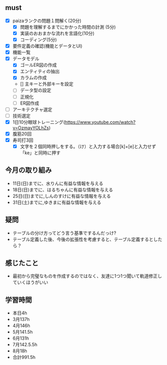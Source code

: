 


## must
- [x] paizaランクの問題１問解く(20分)
  - [x] 問題を理解するまでにかかった時間の計測 (5分)
  - [x] 実装のおおまかな流れを言語化(10分)
  - [x] コーディング(5分)
- [x] 要件定義の確認(機能とデータとUI)
- [x] 機能一覧
- [x] データモデル
  - [x] ゴールER図の作成 
  - [x] エンティティの抽出
  - [x] カラムの作成
  - [] 主キーと外部キーを設定
  - [ ] データ型の設定
  - [ ] 正規化
  - [ ] ER図作成
- [ ] アーキテクチャ選定
- [ ] 技術選定
- [x] 1日10分眼球トレーニング(https://www.youtube.com/watch?v=OzmayYOLhZs)
- [x] 腹筋20回
- [x] 寿司打3回
  - [x] 文字を２個同時押しをする。（け）と入力する場合[k]+[e]と入力せず「ke」と同時に押す
     
## 今月の取り組み
- 11日(日)までに、水りんに有益な情報を与える
- 18日(日)までに、はるちゃんに有益な情報を与える　
- 25日(日)までに,しんのすけに有益な情報を与える
- 31日(土)までに,ゆきまに有益な情報を与える


## 疑問
- テーブルの分け方ってどう言う基準でするんだっけ?
- テーブル定義した後、今後の拡張性を考慮すると、テーブル定義するとしたら？

## 感じたこと
- 最初から完璧なものを作成するのではなく、友達に1つ1つ聞いて軌道修正していくほうがいい
  

## 学習時間
  - 本日4h
  - 3月137h
  - 4月146h
  - 5月141.5h
  - 6月131h
  - 7月142.5.5h
  - 8月18h
  - 合計991.5h
    




